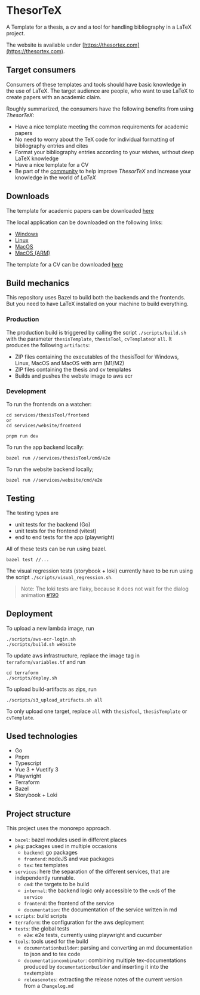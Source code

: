 # ThesorTeX
A Template for a thesis, a cv and a tool for handling bibliography in a LaTeX project.

The website is available under [https://thesortex.com](https://thesortex.com).

## Target consumers
Consumers of these templates and tools should have basic knowledge in the use of LaTeX. The target audience are people, who want to use LaTeX to create papers with an academic claim.

Roughly summarized, the consumers have the following benefits from using *ThesorTeX*:

- Have a nice template meeting the common requirements for academic papers
- No need to worry about the TeX code for individual formatting of bibliography entries and cites
- Format your bibliography entries according to your wishes, without deep LaTeX knowledge
- Have a nice template for a CV
- Be part of the [community](https://github.com/TimoSto/ThesorTeX/discussions/158) to help improve *ThesorTeX* and increase your knowledge in the world of *LaTeX*

## Downloads
The template for academic papers can be downloaded [here](https://thesortex-artifacts.s3.eu-central-1.amazonaws.com/thesisTemplate/latest/ThesisTemplate.zip)

The local application can be downloaded on the following links:

- [Windows](https://thesortex-artifacts.s3.eu-central-1.amazonaws.com/thesisTool/latest/windows/ThesorTeX.zip)
- [Linux](https://thesortex-artifacts.s3.eu-central-1.amazonaws.com/thesisTool/latest/linux/ThesorTeX.zip)
- [MacOS](https://thesortex-artifacts.s3.eu-central-1.amazonaws.com/thesisTool/latest/mac/ThesorTeX.zip)
- [MacOS (ARM)](https://thesortex-artifacts.s3.eu-central-1.amazonaws.com/thesisTool/latest/mac_arm/ThesorTeX.zip)

The template for a CV can be downloaded [here](https://thesortex-artifacts.s3.eu-central-1.amazonaws.com/cvTemplate/latest/CVTemplate.zip)

## Build mechanics

This repository uses Bazel to build both the backends and the frontends. But you need to have LaTeX installed on your machine to build everything.

### Production

The production build is triggered by calling the script `./scripts/build.sh` with the parameter `thesisTemplate`, `thesisTool`, `cvTemplate`or `all`. It produces the following `artifacts`:

- ZIP files containing the executables of the thesisTool for Windows, Linux, MacOS and MacOS with arm (M1/M2)
- ZIP files containing the thesis and cv templates
- Builds and pushes the webste image to aws ecr

### Development

To run the frontends on a watcher:

```
cd services/thesisTool/frontend 
or 
cd services/website/frontend

pnpm run dev
```

To run the app backend locally:

```
bazel run //services/thesisTool/cmd/e2e
```

To run the website backend locally;

```
bazel run //services/website/cmd/e2e
```

## Testing

The testing types are

- unit tests for the backend (Go)
- unit tests for the frontend (vitest)
- end to end tests for the app (playwright)

All of these tests can be run using bazel.

```
bazel test //...
```

The visual regression tests (storybook + loki) currently have to be run using the script `./scripts/visual_regression.sh`.

> Note: The loki tests are flaky, because it does not wait for the dialog animation [#190](https://github.com/TimoSto/ThesorTeX/issues/190)

## Deployment

To upload a new lambda image, run

```
./scripts/aws-ecr-login.sh
./scripts/build.sh website
```

To update aws infrastructure, replace the image tag in `terraform/variables.tf` and run

```
cd terraform
./scripts/deploy.sh
```

To upload build-artifacts as zips, run

```
./scripts/s3_upload_atrifacts.sh all
```

To only upload one target, replace `all` with `thesisTool`, `thesisTemplate` or `cvTemplate`.

## Used technologies

- Go
- Pnpm
- Typescript
- Vue 3 + Vuetify 3
- Playwright
- Terraform
- Bazel
- Storybook + Loki

## Project structure

This project uses the monorepo approach.

- `bazel`: bazel modules used in different places
- `pkg`: packages used in multiple occasions
  - `backend`: go packages
  - `frontend`: nodeJS and vue packages
  - `tex`: tex templates
- `services`: here the separation of the different services, that are independently runnable.
  - `cmd`: the targets to be build
  - `internal`: the backend logic only accessible to the `cmd`s of the `service`
  - `frontend`: the frontend of the service
  - `documentation`: the documentation of the service written in md
- `scripts`: build scripts
- `terraform`: the configuration for the aws deployment
- `tests`: the global tests
  - `e2e`: e2e tests, currently using playwright and cucumber
- `tools`: tools used for the build
  - `documentationbuilder`: parsing and converting an md documentation to json and to tex code
  - `documentationcombinator`: combining multiple tex-documentations produced by `documentationbuilder` and inserting it into the `tex`template
  - `releasenotes`: extracting the release notes of the current version from a `Changelog.md`
